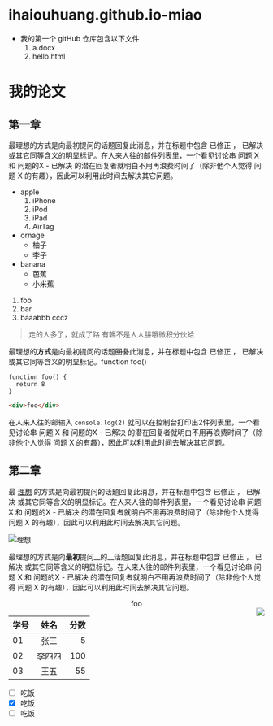 # ihaiouhuang.github.io-miao
  * 我的第一个 gitHub 仓库包含以下文件
    1. a.docx
    2. hello.html

# 我的论文

## 第一章

最理想的方式是向最初提问的话题回复此消息，并在标题中包含 已修正 ， 已解决 或其它同等含义的明显标记。在人来人往的邮件列表里，一个看见讨论串 问题 X 和 问题的X - 已解决 的潜在回复者就明白不用再浪费时间了（除非他个人觉得 问题 X 的有趣），因此可以利用此时间去解决其它问题。


* apple
    1. iPhone
    1. iPod
    2. iPad
    3. AirTag
* ornage
    * 柚子
    * 李子
* banana
    * 芭蕉
    * 小米蕉


1. foo
12. bar
1. baaabbb cccz

> 走的人多了，就成了路
> 有鶾不是人人肼哦微积分伙蛤


最理想的**方式**是向最初提问的话题~~回复~~此消息，并在标题中包含 已修正 ， 已解决 或其它同等含义的明显标记。function foo()

    function foo() {
      return 8
    }


```html
<div>foo</div>
```

在人来人往的邮输入 `console.log(2)` 就可以在控制台打印出2件列表里，一个看见讨论串 问题 X 和 问题的X - 已解决 的潜在回复者就明白不用再浪费时间了（除非他个人觉得 问题 X 的有趣），因此可以利用此时间去解决其它问题。


## 第二章

最 [理想](https://baidu.com/) 的方式是向最初提问的话题回复此消息，并在标题中包含 已修正 ， 已解决 或其它同等含义的明显标记。在人来人往的邮件列表里，一个看见讨论串 问题 X 和 问题的X - 已解决 的潜在回复者就明白不用再浪费时间了（除非他个人觉得 问题 X 的有趣），因此可以利用此时间去解决其它问题。

![理想](https://www.baidu.com/img/PCtm_d9c8750bed0b3c7d089fa7d55720d6cf.png)

最理想的方式是向**最初**提问__的__话题回复此消息，并在标题中包含 已修正 ， 已解决 或其它同等含义的明显标记。在人来人往的邮件列表里，一个看见讨论串 问题 X 和 问题的X - 已解决 的潜在回复者就明白不用再浪费时间了（除非他个人觉得 问题 X 的有趣），因此可以利用此时间去解决其它问题。

<center>foo</center>
<img src="xxx" style="float: right">   

| 学号 | 姓名 | 分数 |
|---|:---:|---:|
| 01 | 张三 | 5 |
| 02 | 李四四 | 100 |
| 03 | 王五 | 55 |

- [ ] 吃饭
- [x] 吃饭
- [ ] 吃饭
